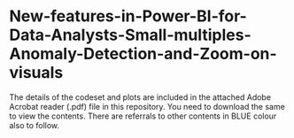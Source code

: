# New-features-in-Power-BI-for-Data-Analysts-Small-multiples-Anomaly-Detection-and-Zoom-on-visuals


The details of the codeset and plots are included in the attached Adobe Acrobat reader (.pdf) file in this repository. 
You need to download the same to view the contents. There are referrals to other contents in BLUE colour also to follow.
